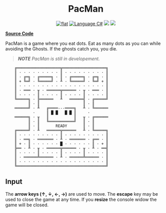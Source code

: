﻿<h1 align="center">
	PacMan
</h1>

<p align="center">
	<a href="https://github.com/ZacharyPatten/dotnet-console-games" alt="GitHub repo"><img alt="flat" src="https://img.shields.io/badge/github-repo-black?logo=github&amp;style=flat"></a>
	<a href="https://docs.microsoft.com/en-us/dotnet/csharp/" alt="GitHub repo"><img alt="Language C#" src="https://img.shields.io/badge/language-C%23-%23178600"></a>
	<a href="https://discord.gg/4XbQbwF" alt="chat on Discord"><img src="https://img.shields.io/discord/557244925712924684?logo=discord" /></a>
	<a href="https://github.com/ZacharyPatten/dotnet-console-games/blob/master/LICENSE" alt="license"><img src="https://img.shields.io/badge/license-MIT-green.svg" /></a>
</p>

**[Source Code](Program.cs)**

PacMan is a game where you eat dots. Eat as many dots as you can while avoiding the Ghosts. If the ghosts catch you, you die.

> _**NOTE** PacMan is still in developement._

```
    ╔═══════════════════╦═══════════════════╗
    ║ · · · · · · · · · ║ · · · · · · · · · ║
    ║ · ╔═╗ · ╔═════╗ · ║ · ╔═════╗ · ╔═╗ · ║
    ║ + ╚═╝ · ╚═════╝ · ╨ · ╚═════╝ · ╚═╝ + ║
    ║ · · · · · · · · · · · · · · · · · · · ║
    ║ · ═══ · ╥ · ══════╦══════ · ╥ · ═══ · ║
    ║ · · · · ║ · · · · ║ · · · · ║ · · · · ║
    ╚═════╗ · ╠══════   ╨   ══════╣ · ╔═════╝
          ║ · ║                   ║ · ║
    ══════╝ · ╨   ╔════---════╗   ╨ · ╚══════
            ·     ║ █ █   █ █ ║     ·        
    ══════╗ · ╥   ║           ║   ╥ · ╔══════
          ║ · ║   ╚═══════════╝   ║ · ║
          ║ · ║       READY       ║ · ║
    ╔═════╝ · ╨   ══════╦══════   ╨ · ╚═════╗
    ║ · · · · · · · · · ║ · · · · · · · · · ║
    ║ · ══╗ · ═══════ · ╨ · ═══════ · ╔══ · ║
    ║ + · ║ · · · · · · █ · · · · · · ║ · + ║
    ╠══ · ╨ · ╥ · ══════╦══════ · ╥ · ╨ · ══╣
    ║ · · · · ║ · · · · ║ · · · · ║ · · · · ║
    ║ · ══════╩══════ · ╨ · ══════╩══════ · ║
    ║ · · · · · · · · · · · · · · · · · · · ║
    ╚═══════════════════════════════════════╝
```

## Input

The **arrow keys (↑, ↓, ←, →)** are used to move. The **escape** key may be used to close the game at any time. If you **resize** the console widow the game will be closed.
